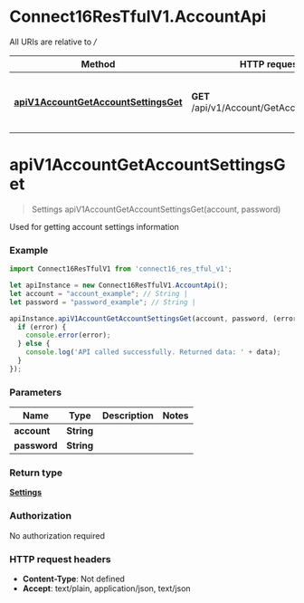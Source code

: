# Connect16ResTfulV1.AccountApi

All URIs are relative to */*

Method | HTTP request | Description
------------- | ------------- | -------------
[**apiV1AccountGetAccountSettingsGet**](AccountApi.md#apiV1AccountGetAccountSettingsGet) | **GET** /api/v1/Account/GetAccountSettings | Used for getting account settings information

<a name="apiV1AccountGetAccountSettingsGet"></a>
# **apiV1AccountGetAccountSettingsGet**
> Settings apiV1AccountGetAccountSettingsGet(account, password)

Used for getting account settings information

### Example
```javascript
import Connect16ResTfulV1 from 'connect16_res_tful_v1';

let apiInstance = new Connect16ResTfulV1.AccountApi();
let account = "account_example"; // String | 
let password = "password_example"; // String | 

apiInstance.apiV1AccountGetAccountSettingsGet(account, password, (error, data, response) => {
  if (error) {
    console.error(error);
  } else {
    console.log('API called successfully. Returned data: ' + data);
  }
});
```

### Parameters

Name | Type | Description  | Notes
------------- | ------------- | ------------- | -------------
 **account** | **String**|  | 
 **password** | **String**|  | 

### Return type

[**Settings**](Settings.md)

### Authorization

No authorization required

### HTTP request headers

 - **Content-Type**: Not defined
 - **Accept**: text/plain, application/json, text/json

